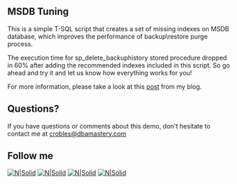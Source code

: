 ## MSDB Tuning

This is a simple T-SQL script that creates a set of missing indexes on MSDB database, which improves the performance of backup\restore purge process.

The execution time for sp_delete_backuphistory stored procedure dropped in 60% after adding the recommended indexes included in this script. So go ahead and try it and let us know how everything works for you!

For more information, please take a look at this [post](http://dbamastery.com/scripts/msdbtuning-purgehistory/) from my blog.

## Questions?
If you have questions or comments about this demo, don't hesitate to contact me at <crobles@dbamastery.com>

## Follow me
[![N|Solid](http://dbamastery.com/wp-content/uploads/2018/08/if_twitter_circle_color_107170.png)](https://twitter.com/dbamastery) [![N|Solid](http://dbamastery.com/wp-content/uploads/2018/08/if_github_circle_black_107161.png)](https://github.com/dbamaster) [![N|Solid](http://dbamastery.com/wp-content/uploads/2018/08/if_linkedin_circle_color_107178.png)](https://www.linkedin.com/in/croblesdba/) [![N|Solid](http://dbamastery.com/wp-content/uploads/2018/08/if_browser_1055104.png)](http://dbamastery.com/)
